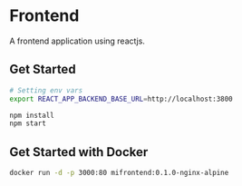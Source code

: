# Frontend
A frontend application using reactjs.

## Get Started

``` bash
# Setting env vars
export REACT_APP_BACKEND_BASE_URL=http://localhost:3800

npm install
npm start
```

## Get Started with Docker

``` bash
docker run -d -p 3000:80 mifrontend:0.1.0-nginx-alpine
```